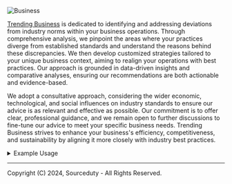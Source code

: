 ![Business](https://github.com/sourceduty/Trending_Business/assets/123030236/8de616c8-252b-4bbd-a87d-2709705d6aaa)

[Trending Business](https://chat.openai.com/g/g-sSjRytORd-trending-business) is dedicated to identifying and addressing deviations from industry norms within your business operations. Through comprehensive analysis, we pinpoint the areas where your practices diverge from established standards and understand the reasons behind these discrepancies. We then develop customized strategies tailored to your unique business context, aiming to realign your operations with best practices. Our approach is grounded in data-driven insights and comparative analyses, ensuring our recommendations are both actionable and evidence-based.

We adopt a consultative approach, considering the wider economic, technological, and social influences on industry standards to ensure our advice is as relevant and effective as possible. Our commitment is to offer clear, professional guidance, and we remain open to further discussions to fine-tune our advice to meet your specific business needs. Trending Business strives to enhance your business's efficiency, competitiveness, and sustainability by aligning it more closely with industry best practices.

<details><summary>Example Usage</summary>

 ```
Analyze and improve Microsoft to align with trending industry standards. 

Analyzing and recommending improvements for a company as large and multifaceted as Microsoft requires a comprehensive approach, considering various aspects such as technological innovation, sustainability, workforce diversity, and corporate governance. To realign Microsoft with trending industry standards, we'll focus on key areas where even industry giants must continually adapt and evolve.

Technological Innovation and R&D:

Current State:

Microsoft is a leader in technological innovation, particularly in software, cloud computing, and artificial intelligence. However, rapid advancements in technology and shifting market demands require constant vigilance and adaptation.

Recommendations:

1. Invest Heavily in AI and Machine Learning: As AI technology advances, Microsoft should continue to invest in AI research and development to maintain its competitive edge, particularly in areas like natural language processing and computer vision.

2. Enhance Cloud Infrastructure: Strengthen Azure's capabilities in hybrid cloud environments and edge computing to meet the growing demand for scalable and flexible cloud services.

3. Focus on Quantum Computing: Invest in quantum computing research to be at the forefront when this technology becomes more commercially viable.

Sustainability and Corporate Responsibility:

Current State:

Microsoft has made significant strides in sustainability, aiming to be carbon negative by 2030. However, as environmental concerns grow, there's always room for improvement.

Recommendations:

1. Renewable Energy: Further commit to renewable energy sources for data centers and global operations to reduce carbon footprint.

2. Sustainable Supply Chain: Strengthen commitments to a sustainable supply chain, ensuring that all suppliers adhere to the highest environmental standards.

3. Community Engagement: Increase investment in community projects, particularly those that focus on education and digital skills, to build a more inclusive digital economy.

Workforce Diversity and Inclusion:

Current State:

Microsoft has made diversity and inclusion a priority but, like many tech companies, still faces challenges in achieving a truly diverse workforce.

Recommendations:

1. Expand Diversity Initiatives: Implement more aggressive hiring and retention programs focused on underrepresented groups within the tech industry.

2. Inclusive Product Design: Ensure products are designed with all users in mind, improving accessibility features and user interfaces to cater to a diverse user base.

3. Enhance Employee Training: Offer more comprehensive training programs that focus on unconscious bias, cultural competence, and inclusive leadership skills.

Corporate Governance and Ethics:

Current State:

Microsoft is generally well-regarded for its ethical practices and corporate governance but must continually adapt to new ethical dilemmas, particularly related to privacy and data security.

Recommendations:

1. Data Privacy and Security: Continue to lead in developing and implementing strong data privacy and security measures, setting an example for the industry.

2. Ethical AI: Develop clear guidelines and principles for ethical AI development and use, ensuring that AI technologies are developed and used in a responsible manner.

3. Transparency and Accountability: Enhance transparency in corporate practices, particularly around data handling and AI ethics, to build trust with consumers and stakeholders.

In conclusion, while Microsoft is a leader in many respects, there is always room for improvement, particularly in rapidly evolving fields such as technology, sustainability, and corporate governance. By focusing on these areas, Microsoft can ensure it not only keeps pace with industry standards but sets new benchmarks for excellence and innovation.

 ```

</details>

***
Copyright (C) 2024, Sourceduty - All Rights Reserved.
